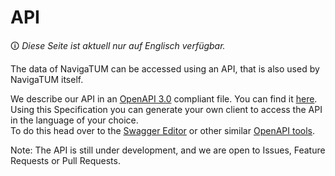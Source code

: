 # API
🛈 *Diese Seite ist aktuell nur auf Englisch verfügbar.*

The data of NavigaTUM can be accessed using an API, that is also used by NavigaTUM itself.  

We describe our API in an [OpenAPI 3.0](https://de.wikipedia.org/wiki/OpenAPI) compliant file.
You can find it [here](https://github.com/TUM-Dev/navigatum/blob/main/openapi.yaml).  
Using this Specification you can generate your own client to access the API in the language of your choice.  
To do this head over to the [Swagger Editor](https://editor.swagger.io/?url=https://raw.githubusercontent.com/TUM-Dev/navigatum/main/openapi.yaml) or other similar [OpenAPI tools](https://openapi.tools/).

Note: The API is still under development, and we are open to Issues, Feature Requests or Pull Requests.
